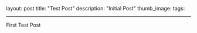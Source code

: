 layout: post
title: "Test Post"
description: "Initial Post"
thumb_image: 
tags:

---

First Test Post